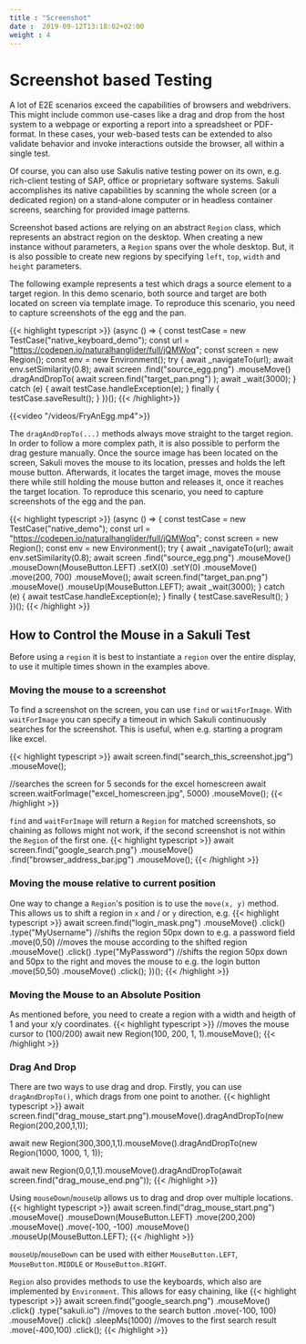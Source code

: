 ```yaml
---
title : "Screenshot"
date :  2019-09-12T13:18:02+02:00
weight : 4
---
```


# Screenshot based Testing
A lot of E2E scenarios exceed the capabilities of browsers and webdrivers. This might include common use-cases like a drag and drop from the host system to a webpage or exporting a report into a spreadsheet or PDF-format. In these cases, your web-based tests can be extended to also validate behavior and invoke interactions outside the browser, all within a single test.

Of course, you can also use Sakulis native testing power on its own, e.g. rich-client testing of SAP, office or proprietary software systems. Sakuli accomplishes its native capabilities by scanning the whole screen (or a dedicated region) on a stand-alone computer or in headless container screens, searching for provided image patterns.

Screenshot based actions are relying on an abstract `Region` class, which represents an abstract region on the desktop.
When creating a new instance without parameters, a `Region` spans over the whole desktop.
But, it is also possible to create new regions by specifying `left`, `top`, `width` and `height` parameters.

The following example represents a test which drags a source element to a target region.
In this demo scenario, both source and target are both located on screen via template image.
To reproduce this scenario, you need to capture screenshots of the egg and the pan.

{{< highlight typescript >}}
(async () => {
    const testCase = new TestCase("native_keyboard_demo");
    const url = "https://codepen.io/naturalhanglider/full/jQMWoq";
    const screen = new Region();
    const env = new Environment();
    try {
        await _navigateTo(url);
        await env.setSimilarity(0.8);
        await screen
            .find("source_egg.png")
            .mouseMove()
            .dragAndDropTo(
                await screen.find("target_pan.png")
            );
        await _wait(3000);
    } catch (e) {
        await testCase.handleException(e);
    } finally {
        testCase.saveResult();
    }
})();
{{< /highlight>}}

<!--self built wrapper with a frame and shaddow
<div style="background-color: #fff; padding: 20px; margin-top:10px; margin-bottom:10px; box-shadow: 0px 0px 5px #383838;">
</div>
-->

{{<video "/videos/FryAnEgg.mp4">}}


The `dragAndDropTo(...)` methods always move straight to the target region.
In order to follow a more complex path, it is also possible to perform the drag gesture manually.
Once the source image has been located on the screen, Sakuli moves the mouse to its location, presses and holds the left mouse button.
Afterwards, it locates the target image, moves the mouse there while still holding the mouse button and releases it, once it reaches the target location.
To reproduce this scenario, you need to capture screenshots of the egg and the pan.

{{< highlight typescript >}}
(async () => {
    const testCase = new TestCase("native_demo");
    const url = "https://codepen.io/naturalhanglider/full/jQMWoq";
    const screen = new Region();
    const env = new Environment();
    try {
        await _navigateTo(url);
        await env.setSimilarity(0.8);
        await screen
            .find("source_egg.png")
            .mouseMove()
            .mouseDown(MouseButton.LEFT)
            .setX(0)
            .setY(0)
            .mouseMove()
            .move(200, 700)
            .mouseMove();
        await screen.find("target_pan.png")
            .mouseMove()
            .mouseUp(MouseButton.LEFT);
        await _wait(3000);
    } catch (e) {
        await testCase.handleException(e);
    } finally {
        testCase.saveResult();
    }
})();
{{< /highlight >}}

## How to Control the Mouse in a Sakuli Test

Before using a `region` it is best to instantiate a `region` over the entire display, to use it multiple times shown in
the examples above.

### Moving the mouse to a screenshot

To find a screenshot on the screen, you can use `find` or `waitForImage`. With `waitForImage` you can specify a timeout
in which Sakuli continuously searches for the screenshot. This is useful, when e.g. starting a program like excel.

{{< highlight typescript >}}
await screen.find("search_this_screenshot.jpg")
    .mouseMove();
    
//searches the screen for 5 seconds for the excel homescreen
await screen.waitForImage("excel_homescreen.jpg", 5000)
    .mouseMove();
{{< /highlight >}} 

`find` and `waitForImage` will return a `Region` for matched screenshots, so chaining as follows might not work, if the second
screenshot is not within the `Region` of the first one.
{{< highlight typescript >}}
await screen.find("google_search.png")
    .mouseMove()
    .find("browser_address_bar.jpg")
    .mouseMove();
{{< /highlight >}}

### Moving the mouse relative to current position
One way to change a `Region`'s position is to use the `move(x, y)` method. This allows us to shift a region in `x` and / or `y` direction, e.g.
{{< highlight typescript >}}
await screen.find("login_mask.png")
    .mouseMove()
    .click()
    .type("MyUsername")
    //shifts the region 50px down to e.g. a password field
    .move(0,50)
    //moves the mouse according to the shifted region
    .mouseMove()
    .click()
    .type("MyPassword")
    //shifts the region 50px down and 50px to the right and moves the mouse to e.g. the login button
    .move(50,50)
    .mouseMove()
    .click();
})();
{{< /highlight >}}


### Moving the Mouse to an Absolute Position

As mentioned before, you need to create a region with a width and heigth of 1 and your x/y coordinates.
{{< highlight typescript >}}
//moves the mouse cursor to (100/200)
await new Region(100, 200, 1, 1).mouseMove();
{{< /highlight >}}

### Drag And Drop
There are two ways to use drag and drop. Firstly, you can use `dragAndDropTo()`, which drags from one point to another.
{{< highlight typescript >}}
await screen.find("drag_mouse_start.png").mouseMove().dragAndDropTo(new Region(200,200,1,1));

await new Region(300,300,1,1).mouseMove().dragAndDropTo(new Region(1000, 1000, 1, 1));

await new Region(0,0,1,1).mouseMove().dragAndDropTo(await screen.find("drag_mouse_end.png"));
{{< /highlight >}}

Using `mouseDown`/`mouseUp` allows us to drag and drop over multiple locations.
{{< highlight typescript >}}
await screen.find("drag_mouse_start.png")
    .mouseMove()
    .mouseDown(MouseButton.LEFT)
    .move(200,200)
    .mouseMove()
    .move(-100, -100)
    .mouseMove()
    .mouseUp(MouseButton.LEFT);
{{< /highlight >}}

`mouseUp`/`mouseDown` can be used with either `MouseButton.LEFT`, `MouseButton.MIDDLE` or `MouseButton.RIGHT`.


`Region` also provides methods to use the keyboards, which also are implemented by `Environment`. This allows for easy
chaining, like 
{{< highlight typescript >}}
await screen.find("google_search.png")
    .mouseMove()
    .click()
    .type("sakuli.io")
    //moves to the search button
    .move(-100, 100)
    .mouseMove()
    .click()
    .sleepMs(1000)
    //moves to the first search result
    .move(-400,100)
    .click();
{{< /highlight >}}

